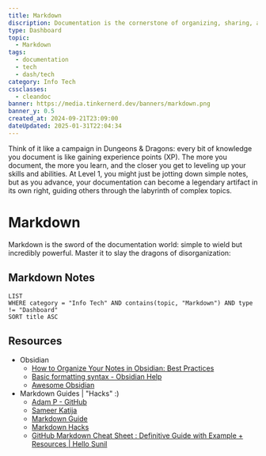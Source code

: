 ```yaml
---
title: Markdown
discription: Documentation is the cornerstone of organizing, sharing, and preserving knowledge. Whether you're maintaining personal notes, writing technical manuals, or creating public-facing resources, effective documentation ensures clarity, accessibility, and longevity.
type: Dashboard
topic:
  - Markdown
tags:
  - documentation
  - tech
  - dash/tech
category: Info Tech
cssclasses:
  - cleandoc
banner: https://media.tinkernerd.dev/banners/markdown.png
banner_y: 0.5
created_at: 2024-09-21T23:09:00
dateUpdated: 2025-01-31T22:04:34
---
```

Think of it like a campaign in Dungeons & Dragons: every bit of knowledge you document is like gaining experience points (XP). The more you document, the more you learn, and the closer you get to leveling up your skills and abilities. At Level 1, you might just be jotting down simple notes, but as you advance, your documentation can become a legendary artifact in its own right, guiding others through the labyrinth of complex topics.
# Markdown
Markdown is the sword of the documentation world: simple to wield but incredibly powerful. Master it to slay the dragons of disorganization:
## Markdown Notes
```dataview
LIST
WHERE category = "Info Tech" AND contains(topic, "Markdown") AND type != "Dashboard"
SORT title ASC
```

## Resources
- Obsidian
	- [How to Organize Your Notes in Obsidian: Best Practices](https://mattgiaro.com/organize-notes-obsidian/)
	- [Basic formatting syntax - Obsidian Help](https://help.obsidian.md/Editing+and+formatting/Basic+formatting+syntax)
	- [Awesome Obsidian](https://github.com/kmaasrud/awesome-obsidian)
- Markdown Guides | "Hacks" :)
	- [Adam P - GitHub](https://github.com/adam-p/markdown-here/wiki/Markdown-Cheatsheet)
	- [Sameer Katija](https://dev.to/sameerkatija/github-markdown-cheat-sheet-everything-you-need-to-know-to-write-readme-md-2eca)
	- [Markdown Guide](https://markdownguide.org/cheat-sheet/)
	- [Markdown Hacks](https://www.markdownguide.org/hacks/)
	- [GitHub Markdown Cheat Sheet : Definitive Guide with Example + Resources \| Hello Sunil](https://hello-sunil.in/github-readme-markdown-cheatsheet/)
